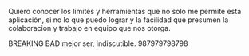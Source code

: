 Quiero conocer los limites y herramientas que no solo me permite esta aplicación, si no lo que puedo lograr y la facilidad que presumen la colaboracion y trabajo en equipo que nos otorga.

BREAKING BAD mejor ser, indiscutible.  987979798798